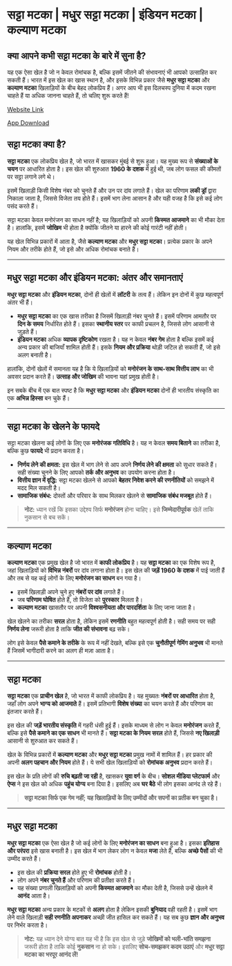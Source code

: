 # सट्टा मटका | मधुर सट्टा मटका | इंडियन मटका | कल्याण मटका

## क्या आपने कभी सट्टा मटका के बारे में सुना है?
यह एक ऐसा खेल है जो न केवल रोमांचक है, बल्कि इसमें जीतने की संभावनाएं भी आपको उत्साहित कर सकती हैं। भारत में इस खेल का खास स्थान है, और इसके विभिन्न प्रकार जैसे **मधुर सट्टा मटका** और **कल्याण मटका** खिलाड़ियों के बीच बेहद लोकप्रिय हैं। अगर आप भी इस दिलचस्प दुनिया में कदम रखना चाहते हैं या अधिक जानना चाहते हैं, तो चलिए शुरू करते हैं!

[Website Link](https://sattamatkaapp.mobi/)

[App Download](https://sattamatkaapp.mobi/)
## सट्टा मटका क्या है?

**सट्टा मटका** एक लोकप्रिय खेल है, जो भारत में खासकर मुंबई से शुरू हुआ। यह मुख्य रूप से **संख्याओं के चयन** पर आधारित होता है। इस खेल की शुरुआत **1960 के दशक** में हुई थी, जब लोग फसल की कीमतों पर सट्टा लगाने लगे थे।

इसमें खिलाड़ी किसी विशेष नंबर को चुनते हैं और उन पर दांव लगाते हैं। खेल का परिणाम **लकी ड्रॉ** द्वारा निकाला जाता है, जिससे विजेता तय होते हैं। इसमें भाग लेना आसान है और यही वजह है कि इसे कई लोग पसंद करते हैं।

सट्टा मटका केवल मनोरंजन का साधन नहीं है; यह खिलाड़ियों को अपनी **किस्‍मत आजमाने** का भी मौका देता है। हालांकि, इसमें **जोखिम** भी होता है क्योंकि जीतने या हारने की कोई गारंटी नहीं होती।

यह खेल विभिन्न प्रकारों में आता है, जैसे **कल्याण मटका** और **मधुर सट्टा मटका**। प्रत्येक प्रकार के अपने नियम और तरीके होते हैं, जो इसे और अधिक रोमांचक बनाते हैं।

---

## मधुर सट्टा मटका और इंडियन मटका: अंतर और समानताएं

**मधुर सट्टा मटका** और **इंडियन मटका**, दोनों ही खेलों में **लॉटरी** के तत्व हैं। लेकिन इन दोनों में कुछ महत्वपूर्ण अंतर भी हैं।

- **मधुर सट्टा मटका** का एक खास तरीका है जिसमें खिलाड़ी नंबर चुनते हैं। इसमें परिणाम आमतौर पर **दिन के समय** निर्धारित होते हैं। इसका **स्थानीय स्तर** पर काफी प्रचलन है, जिससे लोग आसानी से जुड़ते हैं।
- **इंडियन मटका** अधिक **व्यापक दृष्टिकोण** रखता है। यह न केवल **नंबर गेम** होता है बल्कि इसमें कई अन्य प्रकार की बाजियाँ शामिल होती हैं। इसके **नियम और प्रक्रिया** थोड़ी जटिल हो सकती हैं, जो इसे अलग बनाती है।

हालांकि, दोनों खेलों में समानता यह है कि ये खिलाड़ियों को **मनोरंजन के साथ-साथ वित्तीय लाभ** का भी अवसर प्रदान करते हैं। **उत्साह और जोखिम** की भावना यहां प्रमुख होती है।

इन सबके बीच में एक बात स्पष्ट है कि **मधुर सट्टा मटका** और **इंडियन मटका** दोनों ही भारतीय संस्कृति का एक **अभिन्न हिस्सा** बन चुके हैं।

---

## सट्टा मटका के खेलने के फायदे

सट्टा मटका खेलना कई लोगों के लिए एक **मनोरंजक गतिविधि** है। यह न केवल **समय बिताने** का तरीका है, बल्कि कुछ **फायदे** भी प्रदान करता है।

- **निर्णय लेने की क्षमता:** इस खेल में भाग लेने से आप अपने **निर्णय लेने की क्षमता** को सुधार सकते हैं। सही संख्या चुनने के लिए आपको **तर्क और अनुभव** का उपयोग करना होता है।
- **वित्तीय ज्ञान में वृद्धि:** सट्टा मटका खेलने से आपको **बेहतर निवेश करने की रणनीतियों** को समझने में मदद मिल सकती है।
- **सामाजिक संबंध:** दोस्तों और परिवार के साथ मिलकर खेलने से **सामाजिक संबंध मजबूत** होते हैं।

> **नोट:** ध्यान रखें कि इसका उद्देश्य सिर्फ **मनोरंजन** होना चाहिए। इसे **जिम्मेदारीपूर्वक** खेलें ताकि नुकसान से बच सकें।

---

## कल्याण मटका

**कल्याण मटका** एक प्रमुख खेल है जो भारत में **काफी लोकप्रिय** है। यह **सट्टा मटका** का एक विशेष रूप है, जहां खिलाड़ियों को **विभिन्न नंबरों** पर दांव लगाना होता है। इस खेल की **जड़ें 1960 के दशक** में पाई जाती हैं और तब से यह कई लोगों के लिए **मनोरंजन का साधन** बन गया है।

- इसमें खिलाड़ी अपने चुने हुए **नंबरों पर दांव** लगाते हैं।  
- जब **परिणाम घोषित** होते हैं, तो विजेता को **पुरस्कार** मिलता है।  
- **कल्याण मटका** खासतौर पर अपनी **विश्वसनीयता और पारदर्शिता** के लिए जाना जाता है।

खेल खेलने का तरीका **सरल** होता है, लेकिन इसमें **रणनीति** बहुत महत्वपूर्ण होती है। सही समय पर सही **निर्णय लेना** जरूरी होता है ताकि **जीत की संभावना** बढ़ सके।

लोग इसे केवल **पैसे कमाने के तरीके** के रूप में नहीं देखते, बल्कि इसे एक **चुनौतीपूर्ण गेमिंग अनुभव** भी मानते हैं जिसमें भागीदारी करने का अलग ही मज़ा आता है।

---

## सट्टा मटका

**सट्टा मटका** एक **प्राचीन खेल** है, जो भारत में काफी लोकप्रिय है। यह मुख्यतः **नंबरों पर आधारित** होता है, जहाँ लोग अपने **भाग्य को आजमाते** हैं। इसमें प्रतिभागी **विशेष संख्या** का चयन करते हैं और परिणाम का इंतजार करते हैं।

इस खेल की **जड़ें भारतीय संस्कृति** में गहरी धंसी हुई हैं। इसके माध्यम से लोग न केवल **मनोरंजन** करते हैं, बल्कि इसे **पैसे कमाने का एक साधन** भी मानते हैं। **सट्टा मटका के नियम सरल** होते हैं, जिससे **नए खिलाड़ी** आसानी से शुरुआत कर सकते हैं।

खेल के विभिन्न प्रकारों में **कल्याण मटका** और **मधुर सट्टा मटका** प्रमुख नामों में शामिल हैं। हर प्रकार की अपनी **अलग पहचान और नियम** होते हैं। ये सभी खेल खिलाड़ियों को **रोमांचक अनुभव** प्रदान करते हैं।

इस खेल के प्रति लोगों की **रुचि बढ़ती जा रही** है, खासकर **युवा वर्ग** के बीच। **सोशल मीडिया प्लेटफार्म** और **ऐप्स** ने इस खेल को अधिक **पहुंच योग्य** बना दिया है। इसलिए अब **घर बैठे** भी लोग इसका आनंद ले रहे हैं।

> **सट्टा मटका सिर्फ एक गेम नहीं; यह खिलाड़ियों के लिए उम्मीदों और सपनों का प्रतीक बन चुका है।**

---

## मधुर सट्टा मटका

**मधुर सट्टा मटका** एक ऐसा खेल है जो कई लोगों के लिए **मनोरंजन का साधन** बना हुआ है। इसका **इतिहास और परंपरा** इसे खास बनाती है। इस खेल में भाग लेकर लोग न केवल **मजा** लेते हैं, बल्कि **अच्छे पैसों** की भी उम्मीद करते हैं।

- इस खेल की **प्रक्रिया सरल** होते हुए भी **रोमांचक** होती है।  
- लोग अपने **नंबर चुनते हैं** और परिणाम की प्रतीक्षा करते हैं।  
- यह संख्या प्रणाली खिलाड़ियों को अपनी **किस्मत आजमाने** का मौका देती है, जिससे उन्हें खेलने में **आनंद** आता है।  

**मधुर सट्टा मटका** अन्य प्रकार के मटकों से **अलग** होता है लेकिन इसकी **बुनियाद** वही रहती है। इसमें भाग लेने वाले खिलाड़ी **सही रणनीति अपनाकर** अच्छी जीत हासिल कर सकते हैं। यह सब कुछ **ज्ञान और अनुभव** पर निर्भर करता है।

> **नोट:** यह ध्यान देने योग्य बात यह भी है कि इस खेल से जुड़े **जोखिमों को भली-भांति समझना** जरूरी होता है ताकि कोई **नुकसान** ना हो सके। इसलिए **सोच-समझकर कदम उठाएं** और **मधुर सट्टा मटका का भरपूर आनंद लें!**
